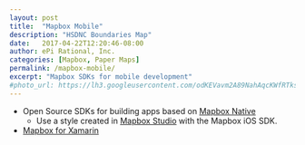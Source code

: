 ```yaml
---
layout: post
title:  "Mapbox Mobile"
description: "HSDNC Boundaries Map"
date:   2017-04-22T12:20:46-08:00
author: ePi Rational, Inc.
categories: [Mapbox, Paper Maps]
permalink: /mapbox-mobile/
excerpt: "Mapbox SDKs for mobile development"
#photo_url: https://lh3.googleusercontent.com/odKEVavm2A89NahAqcKWfRTksrGtVJO9SdfN41hSjL2Brz0rXDXh-tkmRcSvRDifFjA=h150
---
```


* Open Source SDKs for building apps based on [Mapbox Native](https://www.mapbox.com/mobile/)
  * Use a style created in [Mapbox Studio](https://www.mapbox.com/ios-sdk/examples/custom-style/) with the Mapbox iOS SDK.
* [Mapbox for Xamarin](https://components.xamarin.com/view/mapboxsdk)
